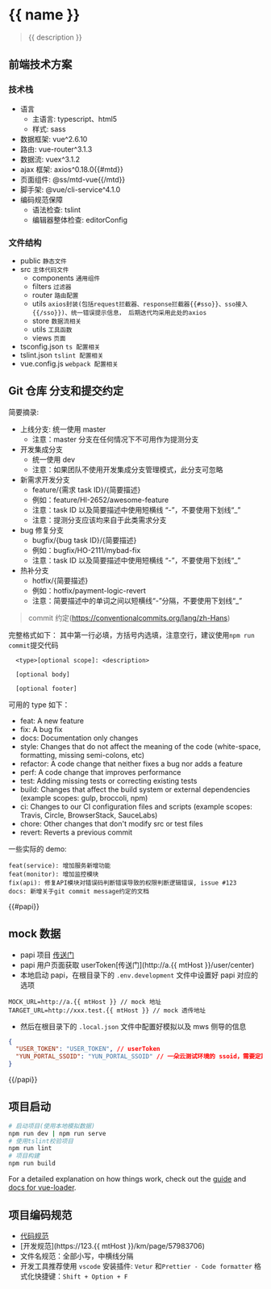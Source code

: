 # {{ name }}

> {{ description }}

## 前端技术方案

### 技术栈

- 语言
  - 主语言: typescript、html5
  - 样式: sass
- 数据框架: vue^2.6.10
- 路由: vue-router^3.1.3
- 数据流: vuex^3.1.2
- ajax 框架: axios^0.18.0{{#mtd}}
- 页面组件: @ss/mtd-vue{{/mtd}}
- 脚手架: @vue/cli-service^4.1.0
- 编码规范保障
  - 语法检查: tslint
  - 编辑器整体检查: editorConfig

### 文件结构

- public `静态文件`
- src `主体代码文件`
  - components `通用组件`
  - filters `过滤器`
  - router `路由配置`
  - utils `axios封装(包括request拦截器、response拦截器{{#sso}}、sso接入{{/sso}})、统一错误提示信息， 后期迭代均采用此处的axios`
  - store `数据流相关`
  - utils `工具函数`
  - views `页面`
- tsconfig.json `ts 配置相关`
- tslint.json `tslint 配置相关`
- vue.config.js `webpack 配置相关`

## Git 仓库 分支和提交约定

简要摘录:

- 上线分支: 统一使用 master
  - 注意：master 分支在任何情况下不可用作为提测分支
- 开发集成分支
  - 统一使用 dev
  - 注意：如果团队不使用开发集成分支管理模式，此分支可忽略
- 新需求开发分支
  - feature/{需求 task ID}/{简要描述}
  - 例如：feature/HI-2652/awesome-feature
  - 注意：task ID 以及简要描述中使用短横线 “-”，不要使用下划线“\_”
  - 注意：提测分支应该均来自于此类需求分支
- bug 修复分支
  - bugfix/{bug task ID}/{简要描述}
  - 例如：bugfix/HO-2111/mybad-fix
  - 注意：task ID 以及简要描述中使用短横线 “-”，不要使用下划线“\_”
- 热补分支
  - hotfix/{简要描述}
  - 例如：hotfix/payment-logic-revert
  - 注意：简要描述中的单词之间以短横线“-”分隔，不要使用下划线“\_”

> commit 约定(https://conventionalcommits.org/lang/zh-Hans)

完整格式如下： 其中第一行必填，方括号内选填，注意空行，建议使用`npm run commit`提交代码

```
  <type>[optional scope]: <description>

  [optional body]

  [optional footer]
```

可用的 type 如下：

- feat: A new feature
- fix: A bug fix
- docs: Documentation only changes
- style: Changes that do not affect the meaning of the code (white-space, formatting, missing semi-colons, etc)
- refactor: A code change that neither fixes a bug nor adds a feature
- perf: A code change that improves performance
- test: Adding missing tests or correcting existing tests
- build: Changes that affect the build system or external dependencies (example scopes: gulp, broccoli, npm)
- ci: Changes to our CI configuration files and scripts (example scopes: Travis, Circle, BrowserStack, SauceLabs)
- chore: Other changes that don't modify src or test files
- revert: Reverts a previous commit

一些实际的 demo:

```
feat(service): 增加服务新增功能
feat(monitor): 增加监控模块
fix(api): 修复API模块对错误码判断错误导致的权限判断逻辑错误, issue #123
docs: 新增关于git commit message约定的文档
```

{{#papi}}
## mock 数据

- papi 项目 [传送门]()
- papi 用户页面获取 userToken[传送门](http://a.{{ mtHost }}/user/center)
- 本地启动 papi，在根目录下的 `.env.development` 文件中设置好 papi 对应的选项

```
MOCK_URL=http://a.{{ mtHost }} // mock 地址
TARGET_URL=http://xxx.test.{{ mtHost }} // mock 透传地址
```

- 然后在根目录下的 `.local.json` 文件中配置好模拟以及 mws 侧导的信息

```json
{
  "USER_TOKEN": "USER_TOKEN", // userToken
  "YUN_PORTAL_SSOID": "YUN_PORTAL_SSOID" // 一朵云测试环境的 ssoid，需要定期进行更新
}
```

{{/papi}}

## 项目启动

``` bash
# 启动项目(使用本地模拟数据)
npm run dev | npm run serve
# 使用tslint校验项目
npm run lint
# 项目构建
npm run build
```

For a detailed explanation on how things work, check out the [guide](http://vuejs-templates.github.io/webpack/) and [docs for vue-loader](http://vuejs.github.io/vue-loader).

## 项目编码规范

- [代码规范](https://www.npmjs.com/package/tslint-config-standard)
- [开发规范](https://123.{{ mtHost }}/km/page/57983706)
- 文件名规范：全部小写，中横线分隔
- 开发工具推荐使用 `vscode`
  安装插件: `Vetur` 和`Prettier - Code formatter`
  格式化快捷键：`Shift + Option + F`